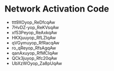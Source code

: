 # Network Activation Code
* ttt9XOyop_ReDfcqAw
* 7HvDZ-yop_ReKVsqAw
* xf53Peyop_ReAxkqAw
* HKXjuuyop_RfLZIqAw
* qVGymuyop_RfRacqAw
* ro_qReyop_RfsAgqAw
* qanAxuyop_RfMCIqAw
* QCk3juyop_Rfc20qAw
* UbXzWOyop_Za8pUqAw